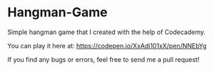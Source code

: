# Hangman-Game
Simple hangman game that I created with the help of Codecademy. 

You can play it here at: https://codepen.io/XxAdi101xX/pen/NNEbYg

If you find any bugs or errors, feel free to send me a pull request!
